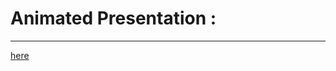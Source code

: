# Animated Presentation :
____
[here](https://www.canva.com/design/DAE4myETx9A/BdmQUhIDHPYjEoMw34b03A/view?utm_content=DAE4myETx9A&utm_campaign=designshare&utm_medium=link&utm_source=publishsharelink)
